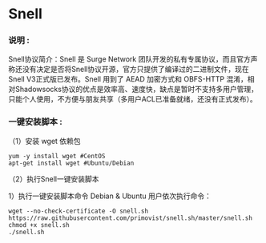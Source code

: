 # Snell

### 说明 :
  Snell协议简介：Snell 是 Surge Network 团队开发的私有专属协议，而且官方声称还没有决定是否将Snell协议开源，官方只提供了编译过的二进制文件，现在 Snell V3正式版已发布。Snell 用到了 AEAD 加密方式和 OBFS-HTTP 混淆，相对Shadowsocks协议的优点是效率高、速度快，缺点是暂时不支持多用户管理，只能个人使用，不方便与朋友共享（多用户ACL已准备就绪，还没有正式发布）。

### 一键安装脚本 :
（1）安装 wget 依赖包
```
yum -y install wget #CentOS
apt-get install wget #Ubuntu/Debian
```
（2）执行Snell一键安装脚本

  1）执行一键安装脚本命令
Debian & Ubuntu 用户依次执行命令：
```
wget --no-check-certificate -O snell.sh https://raw.githubusercontent.com/primovist/snell.sh/master/snell.sh
chmod +x snell.sh
./snell.sh
```
